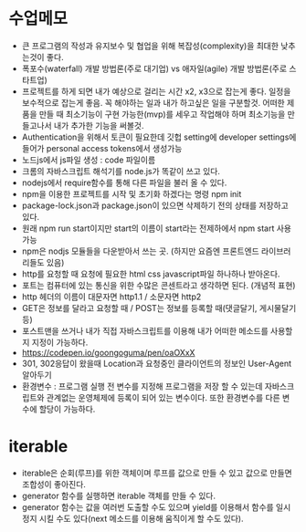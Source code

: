 # 수업메모
* 큰 프로그램의 작성과 유지보수 및 협업을 위해 복잡성(complexity)을 최대한 낮추는것이 좋다.
* 폭포수(waterfall) 개발 방법론(주로 대기업) vs 애자일(agile) 개발 방법론(주로 스타트업)
* 프로젝트를 하게 되면 내가 예상으로 걸리는 시간 x2, x3으로 잡는게 좋다. 일정을 보수적으로 잡는게 좋음. 꼭 해야하는 일과 내가 하고싶은 일을 구분할것. 어떠한 제품을 만들 때 최소기능이 구현 가능한(mvp)를 세우고 작업해야 하며 최소기능을 만들고나서 내가 추가한 기능을 써볼것.
* Authentication을 위해서 토큰이 필요한데 깃헙 setting에 developer settings에 들어가 personal access tokens에서 생성가능
* 노드js에서 js파일 생성 : code 파일이름
* 크롬의 자바스크립트 해석기를 node.js가 똑같이 쓰고 있다. 
* nodejs에서 require함수를 통해 다른 파일을 불러 올 수 있다.
* npm을 이용한 프로젝트를 시작 및 초기화 하겠다는 명령 npm init
* package-lock.json과 package.json이 있으면 삭제하기 전의 상태를 저장하고 있다.
* 원래 npm run start이지만 start의 이름이 start라는 전제하에서 npm start 사용 가능 
* npm은 nodjs 모듈들을 다운받아서 쓰는 곳. (하지만 요즘엔 프론트엔드 라이브러리들도 있음)
* http를 요청할 때 요청에 필요한 html css javascript파일 하나하나 받아온다. 
* 포트는 컴퓨터에 있는 통신을 위한 수많은 콘센트라고 생각하면 된다. (개념적 표현)
* http 헤더의 이름이 대문자면 http1.1 / 소문자면 http2
* GET은 정보를 달라고 요청할 때 / POST는 정보를 등록할 때(댓글달기, 게시물달기 등)
* 포스트맨을 쓰거나 내가 직접 자바스크립트를 이용해 내가 어떠한 메소드를 사용할지 지정이 가능하다.
* https://codepen.io/goongoguma/pen/oaOXxX
* 301, 302응답이 왔을때 Location과 요청중인 클라이언트의 정보인 User-Agent 알아두기
* 환경변수 : 프로그램 실행 전 변수를 지정해 프로그램을 저장 할 수 있는데 자바스크립트와 관계없는 운영체제에 등록이 되어 있는 변수이다. 또한 환경변수를 다른 변수에 할당이 가능하다. 

# iterable
* iterable은 순회(루프)를 위한 객체이며 루프를 값으로 만들 수 있고 값으로 만들면 조합성이 좋아진다.
* generator 함수를 실행하면 iterable 객체를 만들 수 있다.
* generator 함수는 값을 여러번 도출할 수도 있으며 yield를 이용해서 함수를 일시정지 시킬 수도 있다(next 메소드를 이용해 움직이게 할 수도 있다).
